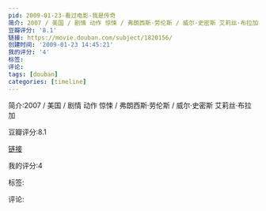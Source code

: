```yaml
---
pid: 2009-01-23-看过电影-我是传奇
简介: 2007 / 美国 / 剧情 动作 惊悚 / 弗朗西斯·劳伦斯 / 威尔·史密斯 艾莉丝·布拉加
豆瓣评分: '8.1'
链接: https://movie.douban.com/subject/1820156/
创建时间: '2009-01-23 14:45:21'
我的评分: '4'
标签:
评论:
tags: [douban]
categories: [timeline]
---
```

简介:2007 / 美国 / 剧情 动作 惊悚 / 弗朗西斯·劳伦斯 / 威尔·史密斯 艾莉丝·布拉加

豆瓣评分:8.1

[链接](https://movie.douban.com/subject/1820156/)

我的评分:4

标签:

评论:

